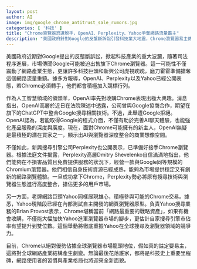 ```yaml
---
layout: post
author: AI
image: img/google_chrome_antitrust_sale_rumors.jpg
categories: [ '科技' ]
title: "Chrome瀏覽器恐遭脫手，OpenAI、Perplexity、Yahoo爭奪網路流量霸主"
description: "美國政府針對Google的反壟斷訴訟引發科技業大地震，Chrome瀏覽器易主傳聞讓OpenAI、Perplexity、Yahoo摩拳擦掌搶進競標行列。AI巨頭與搜尋新勢力紛紛布局，希望藉由Chrome擴展產品版圖與市場影響力，網路生態格局恐出現巨變，瀏覽器與AI、搜尋引擎的嶄新整合將成關鍵競技場。"
---
```

美國政府近期對Google提出的反壟斷訴訟，掀起科技產業的重大波瀾，隨著司法程序進展，市場傳聞Google可能被迫出售旗下Chrome瀏覽器。這一可能性不僅震動了網路產業生態，更讓許多科技巨頭和新興公司虎視眈眈，磨刀霍霍準備搶奪這個網路流量重鎮。據多方報導，OpenAI、Perplexity以及Yahoo已經公開表態，若Chrome必須轉手，他們都會積極加入競標行列。

作為人工智慧領域的領頭羊，OpenAI率先對收購Chrome表現出極大興趣。消息指出，OpenAI高層於近日在法院陳述中透露，公司曾與Google協商合作，期望在旗下的ChatGPT中整合Google搜尋相關技術。不過，此舉遭Google拒絕。OpenAI認為，若能取得Google的程式介面，不僅有助於完善AI聊天體驗，也能強化產品服務的深度與廣度。現在，面對Chrome可能擁有的新主人，OpenAI無疑是最積極的潛在買家之一，顯示出AI與瀏覽器深度整合的商業想像空間。

不僅如此，新興搜尋引擎公司Perplexity也公開表示，已準備好接手Chrome瀏覽器。根據法庭文件揭露，Perplexity高層Dmitry Shevelenko自信滿滿地指出，他們能夠在不損害品質且免費提供服務的狀況下，經營一款與Google同等規模的Chromium瀏覽器。他們相信自身技術資源已經成熟，能夠為市場提供穩定又有創新的網路瀏覽體驗。一旦成功拿下Chrome，Perplexity勢必將原有搜尋技術與瀏覽器生態進行高度整合，搶佔更多的用戶市場。

另一方面，老牌網路巨頭Yahoo同樣展現雄心，積極參與可能的Chrome交易。據悉，Yahoo現階段已經在內部測試自主開發的網頁瀏覽器原型。負責Yahoo搜尋業務的Brian Provost表示，Chrome堪稱當前「網路最重要的戰略資產」，如果有機會收購，不僅能大幅加快Yahoo進軍瀏覽器市場的腳步，更估計自家搜尋引擎市佔率有望提升到雙位數。這個舉動將徹底重振Yahoo在全球搜尋及瀏覽器領域的競爭力。

目前，Chrome以絕對優勢佔據全球瀏覽器市場龍頭地位，假如真的註定要易主，這將對全球網路產業結構產生劇變。無論最後花落誰家，都將是科技史上重要里程碑，網路使用者的習慣與產業格局也將迎來全新面貌。